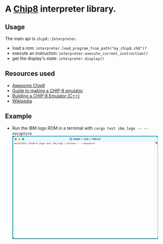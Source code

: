 # A [Chip8](https://en.wikipedia.org/wiki/CHIP-8) interpreter library.

## Usage

The main api is `chip8::Interpreter`.

- load a rom: `interpreter.load_program_from_path("my_chip8.ch8")?`
- execute an instruction: `interpreter.execute_current_instruction()`
- get the display's state: `interpreter.display()`

## Resources used

- [Awesome Chip8](https://chip-8.github.io/links/)
- [Guide to making a CHIP-8 emulator](https://tobiasvl.github.io/blog/write-a-chip-8-emulator)
- [Building a CHIP-8 Emulator [C++]](https://austinmorlan.com/posts/chip8_emulator/)
- [Wikipedia](https://en.wikipedia.org/wiki/CHIP-8)

## Example

- Run the IBM logo ROM in a terminal with `cargo test ibm_logo -- --nocapture`
  ![ibm_logo_example](assets/ibm_logo.gif)
